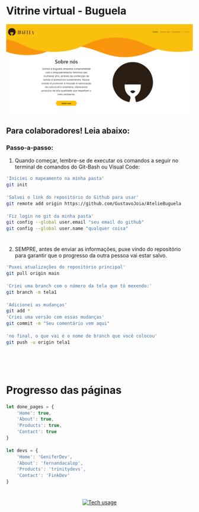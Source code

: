 # Vitrine virtual - Buguela

<img src="./img/imagem_2024-06-10_000259954.png">

## Para colaboradores! Leia abaixo:

### Passo-a-passo:

1. Quando começar, lembre-se de executar os comandos a seguir no terminal de comandos do Git-Bash ou Visual Code:

```sh
'Iniciei o mapeamento na minha pasta'
git init

'Salvei o link do repositório do Github para usar'
git remote add origin https://github.com/GustavoJoia/AtelieBuguela

'Fiz login no git da minha pasta'
git config --global user.email "seu email do github"
git config --global user.name "qualquer coisa"
```

#

2. SEMPRE, antes de enviar as informações, puxe vindo do repositório para garantir que o progresso da outra pessoa vai estar salvo.

```sh
'Puxei atualizações do repositório principal'
git pull origin main

'Criei uma branch com o número da tela que tô mexendo:'
git branch -m tela1

'Adicionei as mudanças'
git add *
'Criei uma versão com essas mudanças'
git commit -m "Seu comentário vem aqui"

'no final, o que vai é o nome de branch que você colocou'
git push -u origin tela1
```

<br><br><br>

# Progresso das páginas
```js
let done_pages = {
    'Home': true,
    'About': true,
    'Products': true,
    'Contact': true
}

let devs = {
    'Home': 'GeniferDev',
    'About': 'fernandacalop',
    'Products': 'trinitydevs',
    'Contact': 'FinkDev'
}
```
<center>

#
[![Tech usage](https://skillicons.dev/icons?i=html,css,js&theme=dark&perline=10)](https://skillicons.dev)
#

</center>
